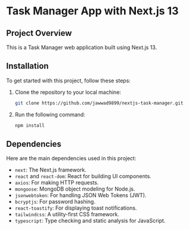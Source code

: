 # Task Manager App with Next.js 13

## Project Overview

This is a Task Manager web application built using Next.js 13.

## Installation

To get started with this project, follow these steps:

1. Clone the repository to your local machine:

   ```bash
   git clone https://github.com/jawwad9899/nextjs-task-manager.git
   ```

2. Run the following command:

   ```bash
   npm install
   ```

## Dependencies

Here are the main dependencies used in this project:

- `next`: The Next.js framework.
- `react` and `react-dom`: React for building UI components.
- `axios`: For making HTTP requests.
- `mongoose`: MongoDB object modeling for Node.js.
- `jsonwebtoken`: For handling JSON Web Tokens (JWT).
- `bcryptjs`: For password hashing.
- `react-toastify`: For displaying toast notifications.
- `tailwindcss`: A utility-first CSS framework.
- `typescript`: Type checking and static analysis for JavaScript.
